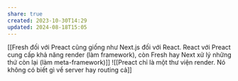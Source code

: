 ```yaml
---
share: true
created: 2023-10-30T14:29
updated: 2024-08-18T15:05
---
```

[[Fresh đối với Preact cũng giống như Next.js đối với React. React với Preact cung cấp khả năng render (làm framework), còn Fresh hay Next xử lý những thứ còn lại (làm meta-framework)]]
![[Preact chỉ là một thư viện render. Nó không có biết gì về server hay routing cả]]